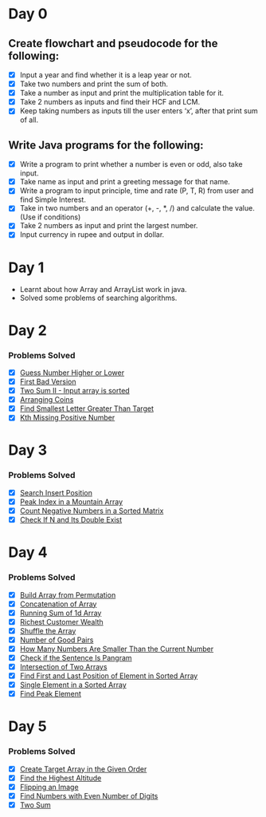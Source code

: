 
# Day 0
## Create flowchart and pseudocode for the following:

- [x] Input a year and find whether it is a leap year or not.
- [x] Take two numbers and print the sum of both.
- [x] Take a number as input and print the multiplication table for it.
- [x] Take 2 numbers as inputs and find their HCF and LCM.
- [x] Keep taking numbers as inputs till the user enters ‘x’, after that print sum of all.

## Write Java programs for the following:

- [x] Write a program to print whether a number is even or odd, also take
input.
- [x] Take name as input and print a greeting message for that name.
- [x] Write a program to input principle, time and rate (P, T, R) from user and
find Simple Interest.
- [x] Take in two numbers and an operator (+, -, *, /) and calculate the value.
(Use if conditions)
- [x] Take 2 numbers as input and print the largest number.
- [x] Input currency in rupee and output in dollar.

# Day 1
- Learnt about how Array and ArrayList work in java.
- Solved some problems of searching algorithms.

# Day 2
### Problems Solved
- [x] [Guess Number Higher or Lower](https://leetcode.com/problems/guess-number-higher-or-lower/)
- [x] [First Bad Version](https://leetcode.com/problems/first-bad-version/)
- [x]	[Two Sum II - Input array is sorted](https://leetcode.com/problems/two-sum-ii-input-array-is-sorted/)
- [x] [Arranging Coins](https://leetcode.com/problems/arranging-coins/)
- [x] [Find Smallest Letter Greater Than Target](https://leetcode.com/problems/find-smallest-letter-greater-than-target/)
- [x] [Kth Missing Positive Number](https://leetcode.com/problems/kth-missing-positive-number/)

# Day 3
### Problems Solved
- [x] [Search Insert Position](https://leetcode.com/problems/search-insert-position/)
- [x] [Peak Index in a Mountain Array](https://leetcode.com/problems/peak-index-in-a-mountain-array/)
- [x] [Count Negative Numbers in a Sorted Matrix](https://leetcode.com/problems/count-negative-numbers-in-a-sorted-matrix/)
- [x] [Check If N and Its Double Exist](https://leetcode.com/problems/check-if-n-and-its-double-exist/)

# Day 4
### Problems Solved
- [x] [Build Array from Permutation](https://leetcode.com/problems/build-array-from-permutation/)
- [x] [Concatenation of Array](https://leetcode.com/problems/concatenation-of-array/)
- [x] [Running Sum of 1d Array](https://leetcode.com/problems/running-sum-of-1d-array/)
- [x] [Richest Customer Wealth](https://leetcode.com/problems/richest-customer-wealth/)
- [x] [Shuffle the Array](https://leetcode.com/problems/shuffle-the-array/)
- [x] [Number of Good Pairs](https://leetcode.com/problems/number-of-good-pairs/)
- [x] [How Many Numbers Are Smaller Than the Current Number](https://leetcode.com/problems/how-many-numbers-are-smaller-than-the-current-number/)
- [x] [Check if the Sentence Is Pangram](https://leetcode.com/problems/check-if-the-sentence-is-pangram/)
- [x] [Intersection of Two Arrays](https://leetcode.com/problems/intersection-of-two-arrays/)
- [x] [Find First and Last Position of Element in Sorted Array](https://leetcode.com/problems/find-first-and-last-position-of-element-in-sorted-array/)
- [x] [Single Element in a Sorted Array](https://leetcode.com/problems/single-element-in-a-sorted-array/)
- [x] [Find Peak Element](https://leetcode.com/problems/find-peak-element/)

# Day 5
### Problems Solved
- [x] [Create Target Array in the Given Order](https://leetcode.com/problems/create-target-array-in-the-given-order/)
- [x] [Find the Highest Altitude](https://leetcode.com/problems/find-the-highest-altitude/)
- [x] [Flipping an Image](https://leetcode.com/problems/flipping-an-image/)
- [x] [Find Numbers with Even Number of Digits](https://leetcode.com/problems/find-numbers-with-even-number-of-digits/)
- [x] [Two Sum](https://leetcode.com/problems/two-sum/)